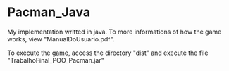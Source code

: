 # Pacman_Java
My implementation writted in java.
To more informations of how the game works, view "ManualDoUsuario.pdf".

To execute the game, access the directory "dist" and execute the file "TrabalhoFinal_POO_Pacman.jar"

